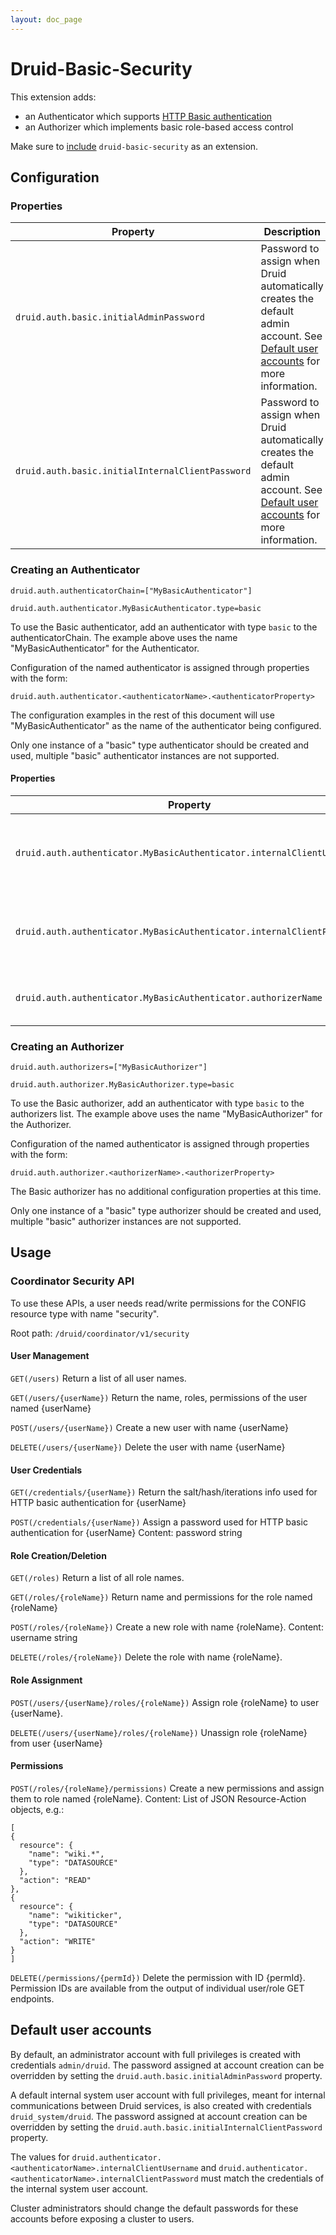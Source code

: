 ```yaml
---
layout: doc_page
---
```


# Druid-Basic-Security

This extension adds:
- an Authenticator which supports [HTTP Basic authentication](https://en.wikipedia.org/wiki/Basic_access_authentication)
- an Authorizer which implements basic role-based access control

Make sure to [include](../../operations/including-extensions.html) `druid-basic-security` as an extension.


## Configuration


### Properties
|Property|Description|Default|required|
|--------|-----------|-------|--------|
|`druid.auth.basic.initialAdminPassword`|Password to assign when Druid automatically creates the default admin account. See [Default user accounts](#default-user-accounts) for more information.|"druid"|No|
|`druid.auth.basic.initialInternalClientPassword`|Password to assign when Druid automatically creates the default admin account. See [Default user accounts](#default-user-accounts) for more information.|"druid"|No|

### Creating an Authenticator
```
druid.auth.authenticatorChain=["MyBasicAuthenticator"]

druid.auth.authenticator.MyBasicAuthenticator.type=basic
```

To use the Basic authenticator, add an authenticator with type `basic` to the authenticatorChain. The example above uses the name "MyBasicAuthenticator" for the Authenticator.

Configuration of the named authenticator is assigned through properties with the form:

```
druid.auth.authenticator.<authenticatorName>.<authenticatorProperty>
```

The configuration examples in the rest of this document will use "MyBasicAuthenticator" as the name of the authenticator being configured.

Only one instance of a "basic" type authenticator should be created and used, multiple "basic" authenticator instances are not supported.

#### Properties
|Property|Description|Default|required|
|--------|-----------|-------|--------|
|`druid.auth.authenticator.MyBasicAuthenticator.internalClientUsername`| Username for the internal system user, used for internal node communication|N/A|Yes|
|`druid.auth.authenticator.MyBasicAuthenticator.internalClientPassword`| Password for the internal system user, used for internal node communication|N/A|Yes|
|`druid.auth.authenticator.MyBasicAuthenticator.authorizerName`|Authorizer that requests should be directed to|N/A|Yes|

### Creating an Authorizer
```
druid.auth.authorizers=["MyBasicAuthorizer"]

druid.auth.authorizer.MyBasicAuthorizer.type=basic
```

To use the Basic authorizer, add an authenticator with type `basic` to the authorizers list. The example above uses the name "MyBasicAuthorizer" for the Authorizer.

Configuration of the named authenticator is assigned through properties with the form:

```
druid.auth.authorizer.<authorizerName>.<authorizerProperty>
```

The Basic authorizer has no additional configuration properties at this time.

Only one instance of a "basic" type authorizer should be created and used, multiple "basic" authorizer instances are not supported.


## Usage


### Coordinator Security API
To use these APIs, a user needs read/write permissions for the CONFIG resource type with name "security".

Root path: `/druid/coordinator/v1/security`

#### User Management
`GET(/users)`
Return a list of all user names.

`GET(/users/{userName})`
Return the name, roles, permissions of the user named {userName}

`POST(/users/{userName})`
Create a new user with name {userName}

`DELETE(/users/{userName})`
Delete the user with name {userName}


#### User Credentials
`GET(/credentials/{userName})`
Return the salt/hash/iterations info used for HTTP basic authentication for {userName}

`POST(/credentials/{userName})`
Assign a password used for HTTP basic authentication for {userName}
Content: password string


#### Role Creation/Deletion
`GET(/roles)`
Return a list of all role names.

`GET(/roles/{roleName})`
Return name and permissions for the role named {roleName}

`POST(/roles/{roleName})`
Create a new role with name {roleName}.
Content: username string

`DELETE(/roles/{roleName})`
Delete the role with name {roleName}.


#### Role Assignment
`POST(/users/{userName}/roles/{roleName})`
Assign role {roleName} to user {userName}.

`DELETE(/users/{userName}/roles/{roleName})`
Unassign role {roleName} from user {userName}


#### Permissions
`POST(/roles/{roleName}/permissions)`
Create a new permissions and assign them to role named {roleName}.
Content: List of JSON Resource-Action objects, e.g.:
```
[
{ 
  resource": {
    "name": "wiki.*",
    "type": "DATASOURCE"
  },
  "action": "READ"
},
{ 
  resource": {
    "name": "wikiticker",
    "type": "DATASOURCE"
  },
  "action": "WRITE"
}
]
```

`DELETE(/permissions/{permId})`
Delete the permission with ID {permId}. Permission IDs are available from the output of individual user/role GET endpoints.

## Default user accounts

By default, an administrator account with full privileges is created with credentials `admin/druid`. The password assigned at account creation can be overridden by setting the `druid.auth.basic.initialAdminPassword` property.

A default internal system user account with full privileges, meant for internal communications between Druid services, is also created with credentials `druid_system/druid`. The password assigned at account creation can be overridden by setting the `druid.auth.basic.initialInternalClientPassword` property.

The values for `druid.authenticator.<authenticatorName>.internalClientUsername` and `druid.authenticator.<authenticatorName>.internalClientPassword` must match the credentials of the internal system user account.

Cluster administrators should change the default passwords for these accounts before exposing a cluster to users.